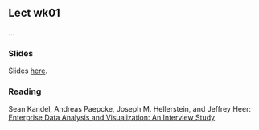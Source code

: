 
## Lect wk01

...


### Slides

Slides [here](https://drive.google.com/open?id=1PmOffoPnJAgw3FeU2icZ33eDWBJa994D4kb22ngHUf0).


### Reading

Sean Kandel, Andreas Paepcke, Joseph M. Hellerstein, and Jeffrey Heer: [Enterprise Data Analysis and Visualization: An Interview Study](http://db.cs.berkeley.edu/papers/vast12-interview.pdf)





